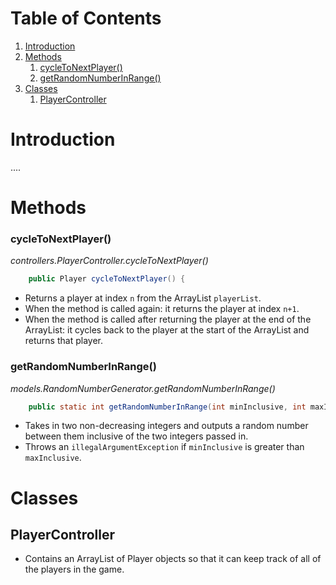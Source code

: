 
# Table of Contents
1. [Introduction](#introduction)
2. [Methods](#Methods)
   1. [cycleToNextPlayer()](#cycletonextplayer--)
   2. [getRandomNumberInRange()](#getrandomnumberinrange--)
3. [Classes](#classes)
   1. [PlayerController](#playercontroller)



    
# Introduction
....

# Methods



### cycleToNextPlayer()
*controllers.PlayerController.cycleToNextPlayer()*
```java
    public Player cycleToNextPlayer() {
```
- Returns a player at index `n` from the ArrayList `playerList`.
- When the method is called again: it returns the player at index `n+1`.
- When the method is called after returning the player at the end of the ArrayList: it cycles back to the player at the start of the ArrayList and returns that player.



### getRandomNumberInRange()
*models.RandomNumberGenerator.getRandomNumberInRange()*
``` java
    public static int getRandomNumberInRange(int minInclusive, int maxInclusive)
```
- Takes in two non-decreasing integers and outputs a random number between them inclusive of the two integers passed in.
- Throws an `illegalArgumentException` if `minInclusive` is greater than `maxInclusive`.



# Classes

## PlayerController

- Contains an ArrayList of Player objects so that it can keep track of all of the players in the game.




